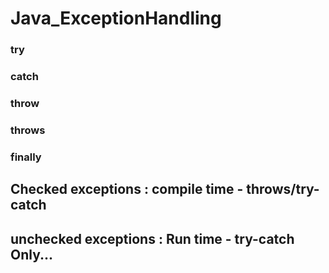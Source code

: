 # Java_ExceptionHandling
### try
### catch
### throw
### throws
### finally

## Checked exceptions : compile time - throws/try-catch
## unchecked exceptions : Run time - try-catch Only...
